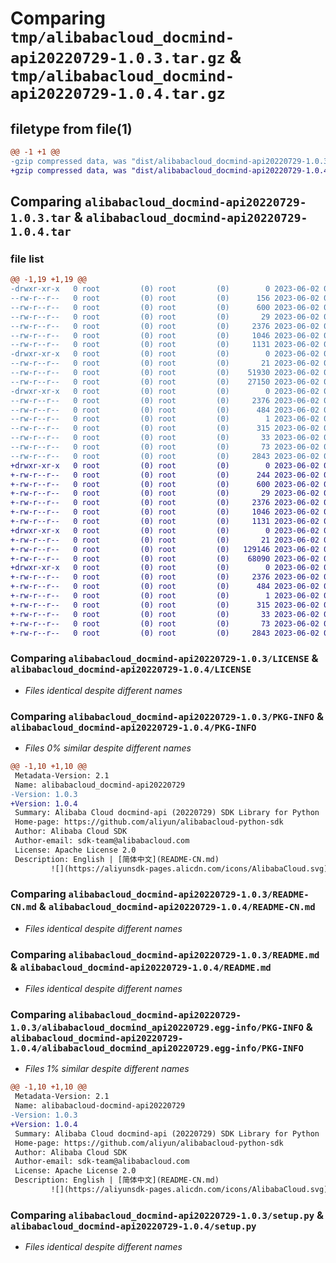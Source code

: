# Comparing `tmp/alibabacloud_docmind-api20220729-1.0.3.tar.gz` & `tmp/alibabacloud_docmind-api20220729-1.0.4.tar.gz`

## filetype from file(1)

```diff
@@ -1 +1 @@
-gzip compressed data, was "dist/alibabacloud_docmind-api20220729-1.0.3.tar", last modified: Fri Jun  2 09:16:45 2023, max compression
+gzip compressed data, was "dist/alibabacloud_docmind-api20220729-1.0.4.tar", last modified: Fri Jun  2 09:30:28 2023, max compression
```

## Comparing `alibabacloud_docmind-api20220729-1.0.3.tar` & `alibabacloud_docmind-api20220729-1.0.4.tar`

### file list

```diff
@@ -1,19 +1,19 @@
-drwxr-xr-x   0 root         (0) root         (0)        0 2023-06-02 09:16:45.000000 alibabacloud_docmind-api20220729-1.0.3/
--rw-r--r--   0 root         (0) root         (0)      156 2023-06-02 09:16:45.000000 alibabacloud_docmind-api20220729-1.0.3/ChangeLog.md
--rw-r--r--   0 root         (0) root         (0)      600 2023-06-02 09:16:45.000000 alibabacloud_docmind-api20220729-1.0.3/LICENSE
--rw-r--r--   0 root         (0) root         (0)       29 2023-06-02 09:16:45.000000 alibabacloud_docmind-api20220729-1.0.3/MANIFEST.in
--rw-r--r--   0 root         (0) root         (0)     2376 2023-06-02 09:16:45.000000 alibabacloud_docmind-api20220729-1.0.3/PKG-INFO
--rw-r--r--   0 root         (0) root         (0)     1046 2023-06-02 09:16:45.000000 alibabacloud_docmind-api20220729-1.0.3/README-CN.md
--rw-r--r--   0 root         (0) root         (0)     1131 2023-06-02 09:16:45.000000 alibabacloud_docmind-api20220729-1.0.3/README.md
-drwxr-xr-x   0 root         (0) root         (0)        0 2023-06-02 09:16:45.000000 alibabacloud_docmind-api20220729-1.0.3/alibabacloud_docmind_api20220729/
--rw-r--r--   0 root         (0) root         (0)       21 2023-06-02 09:16:45.000000 alibabacloud_docmind-api20220729-1.0.3/alibabacloud_docmind_api20220729/__init__.py
--rw-r--r--   0 root         (0) root         (0)    51930 2023-06-02 09:16:45.000000 alibabacloud_docmind-api20220729-1.0.3/alibabacloud_docmind_api20220729/client.py
--rw-r--r--   0 root         (0) root         (0)    27150 2023-06-02 09:16:45.000000 alibabacloud_docmind-api20220729-1.0.3/alibabacloud_docmind_api20220729/models.py
-drwxr-xr-x   0 root         (0) root         (0)        0 2023-06-02 09:16:45.000000 alibabacloud_docmind-api20220729-1.0.3/alibabacloud_docmind_api20220729.egg-info/
--rw-r--r--   0 root         (0) root         (0)     2376 2023-06-02 09:16:45.000000 alibabacloud_docmind-api20220729-1.0.3/alibabacloud_docmind_api20220729.egg-info/PKG-INFO
--rw-r--r--   0 root         (0) root         (0)      484 2023-06-02 09:16:45.000000 alibabacloud_docmind-api20220729-1.0.3/alibabacloud_docmind_api20220729.egg-info/SOURCES.txt
--rw-r--r--   0 root         (0) root         (0)        1 2023-06-02 09:16:45.000000 alibabacloud_docmind-api20220729-1.0.3/alibabacloud_docmind_api20220729.egg-info/dependency_links.txt
--rw-r--r--   0 root         (0) root         (0)      315 2023-06-02 09:16:45.000000 alibabacloud_docmind-api20220729-1.0.3/alibabacloud_docmind_api20220729.egg-info/requires.txt
--rw-r--r--   0 root         (0) root         (0)       33 2023-06-02 09:16:45.000000 alibabacloud_docmind-api20220729-1.0.3/alibabacloud_docmind_api20220729.egg-info/top_level.txt
--rw-r--r--   0 root         (0) root         (0)       73 2023-06-02 09:16:45.000000 alibabacloud_docmind-api20220729-1.0.3/setup.cfg
--rw-r--r--   0 root         (0) root         (0)     2843 2023-06-02 09:16:45.000000 alibabacloud_docmind-api20220729-1.0.3/setup.py
+drwxr-xr-x   0 root         (0) root         (0)        0 2023-06-02 09:30:28.000000 alibabacloud_docmind-api20220729-1.0.4/
+-rw-r--r--   0 root         (0) root         (0)      244 2023-06-02 09:30:28.000000 alibabacloud_docmind-api20220729-1.0.4/ChangeLog.md
+-rw-r--r--   0 root         (0) root         (0)      600 2023-06-02 09:30:28.000000 alibabacloud_docmind-api20220729-1.0.4/LICENSE
+-rw-r--r--   0 root         (0) root         (0)       29 2023-06-02 09:30:28.000000 alibabacloud_docmind-api20220729-1.0.4/MANIFEST.in
+-rw-r--r--   0 root         (0) root         (0)     2376 2023-06-02 09:30:28.000000 alibabacloud_docmind-api20220729-1.0.4/PKG-INFO
+-rw-r--r--   0 root         (0) root         (0)     1046 2023-06-02 09:30:28.000000 alibabacloud_docmind-api20220729-1.0.4/README-CN.md
+-rw-r--r--   0 root         (0) root         (0)     1131 2023-06-02 09:30:28.000000 alibabacloud_docmind-api20220729-1.0.4/README.md
+drwxr-xr-x   0 root         (0) root         (0)        0 2023-06-02 09:30:28.000000 alibabacloud_docmind-api20220729-1.0.4/alibabacloud_docmind_api20220729/
+-rw-r--r--   0 root         (0) root         (0)       21 2023-06-02 09:30:28.000000 alibabacloud_docmind-api20220729-1.0.4/alibabacloud_docmind_api20220729/__init__.py
+-rw-r--r--   0 root         (0) root         (0)   129146 2023-06-02 09:30:28.000000 alibabacloud_docmind-api20220729-1.0.4/alibabacloud_docmind_api20220729/client.py
+-rw-r--r--   0 root         (0) root         (0)    68090 2023-06-02 09:30:28.000000 alibabacloud_docmind-api20220729-1.0.4/alibabacloud_docmind_api20220729/models.py
+drwxr-xr-x   0 root         (0) root         (0)        0 2023-06-02 09:30:28.000000 alibabacloud_docmind-api20220729-1.0.4/alibabacloud_docmind_api20220729.egg-info/
+-rw-r--r--   0 root         (0) root         (0)     2376 2023-06-02 09:30:28.000000 alibabacloud_docmind-api20220729-1.0.4/alibabacloud_docmind_api20220729.egg-info/PKG-INFO
+-rw-r--r--   0 root         (0) root         (0)      484 2023-06-02 09:30:28.000000 alibabacloud_docmind-api20220729-1.0.4/alibabacloud_docmind_api20220729.egg-info/SOURCES.txt
+-rw-r--r--   0 root         (0) root         (0)        1 2023-06-02 09:30:28.000000 alibabacloud_docmind-api20220729-1.0.4/alibabacloud_docmind_api20220729.egg-info/dependency_links.txt
+-rw-r--r--   0 root         (0) root         (0)      315 2023-06-02 09:30:28.000000 alibabacloud_docmind-api20220729-1.0.4/alibabacloud_docmind_api20220729.egg-info/requires.txt
+-rw-r--r--   0 root         (0) root         (0)       33 2023-06-02 09:30:28.000000 alibabacloud_docmind-api20220729-1.0.4/alibabacloud_docmind_api20220729.egg-info/top_level.txt
+-rw-r--r--   0 root         (0) root         (0)       73 2023-06-02 09:30:28.000000 alibabacloud_docmind-api20220729-1.0.4/setup.cfg
+-rw-r--r--   0 root         (0) root         (0)     2843 2023-06-02 09:30:28.000000 alibabacloud_docmind-api20220729-1.0.4/setup.py
```

### Comparing `alibabacloud_docmind-api20220729-1.0.3/LICENSE` & `alibabacloud_docmind-api20220729-1.0.4/LICENSE`

 * *Files identical despite different names*

### Comparing `alibabacloud_docmind-api20220729-1.0.3/PKG-INFO` & `alibabacloud_docmind-api20220729-1.0.4/PKG-INFO`

 * *Files 0% similar despite different names*

```diff
@@ -1,10 +1,10 @@
 Metadata-Version: 2.1
 Name: alibabacloud_docmind-api20220729
-Version: 1.0.3
+Version: 1.0.4
 Summary: Alibaba Cloud docmind-api (20220729) SDK Library for Python
 Home-page: https://github.com/aliyun/alibabacloud-python-sdk
 Author: Alibaba Cloud SDK
 Author-email: sdk-team@alibabacloud.com
 License: Apache License 2.0
 Description: English | [简体中文](README-CN.md)
         ![](https://aliyunsdk-pages.alicdn.com/icons/AlibabaCloud.svg)
```

### Comparing `alibabacloud_docmind-api20220729-1.0.3/README-CN.md` & `alibabacloud_docmind-api20220729-1.0.4/README-CN.md`

 * *Files identical despite different names*

### Comparing `alibabacloud_docmind-api20220729-1.0.3/README.md` & `alibabacloud_docmind-api20220729-1.0.4/README.md`

 * *Files identical despite different names*

### Comparing `alibabacloud_docmind-api20220729-1.0.3/alibabacloud_docmind_api20220729.egg-info/PKG-INFO` & `alibabacloud_docmind-api20220729-1.0.4/alibabacloud_docmind_api20220729.egg-info/PKG-INFO`

 * *Files 1% similar despite different names*

```diff
@@ -1,10 +1,10 @@
 Metadata-Version: 2.1
 Name: alibabacloud-docmind-api20220729
-Version: 1.0.3
+Version: 1.0.4
 Summary: Alibaba Cloud docmind-api (20220729) SDK Library for Python
 Home-page: https://github.com/aliyun/alibabacloud-python-sdk
 Author: Alibaba Cloud SDK
 Author-email: sdk-team@alibabacloud.com
 License: Apache License 2.0
 Description: English | [简体中文](README-CN.md)
         ![](https://aliyunsdk-pages.alicdn.com/icons/AlibabaCloud.svg)
```

### Comparing `alibabacloud_docmind-api20220729-1.0.3/setup.py` & `alibabacloud_docmind-api20220729-1.0.4/setup.py`

 * *Files identical despite different names*

